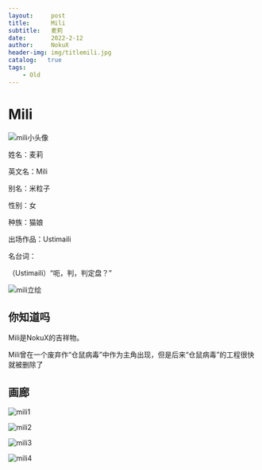 ```yaml
---
layout:     post
title:      Mili
subtitle:   麦莉
date:       2022-2-12
author:     NokuX
header-img: img/titlemili.jpg
catalog:   true
tags:
    - Old
---
```

# Mili

![mili小头像]({{site.baseurl}}/img-post/mili.jpg)

姓名：麦莉

英文名：Mili

别名：米粒子

性别：女

种族：猫娘

出场作品：Ustimaili

名台词：

（Ustimaili）“呃，判，判定盘？”

![mili立绘]({{site.baseurl}}/img-post/mili.png)

## 你知道吗

Mili是NokuX的吉祥物。

Mili曾在一个废弃作“仓鼠病毒”中作为主角出现，但是后来“仓鼠病毒”的工程很快就被删除了

## 画廊

![mili1]({{site.baseurl}}/img-post/mili%20(1).png)

![mili2]({{site.baseurl}}/img-post/mili%20(2).png)

![mili3]({{site.baseurl}}/img-post/mili%20(3).png)

![mili4]({{site.baseurl}}/img-post/mili%20(4).png)

